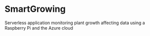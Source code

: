 # SmartGrowing
Serverless application monitoring plant growth affecting data using a Raspberry Pi and the Azure cloud
